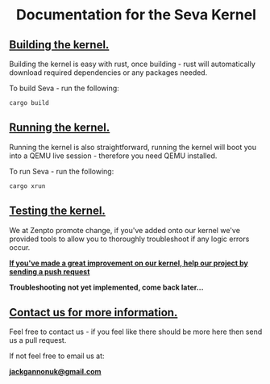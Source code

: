 # <p align="center">Documentation for the Seva Kernel</p>

## **<ins>Building the kernel.</ins>**

Building the kernel is easy with rust, once building - rust will automatically download required dependencies or any packages needed.

To build Seva - run the following:

```
cargo build
```

## **<ins>Running the kernel.</ins>**

Running the kernel is also straightforward, running the kernel will boot you into a QEMU live session - therefore you need QEMU installed.

To run Seva - run the following:

```
cargo xrun
```

## **<ins>Testing the kernel.</ins>**

We at Zenpto promote change, if you've added onto our kernel we've provided tools to allow you to thoroughly troubleshoot if any logic errors occur.

**<ins>If you've made a great improvement on our kernel, help our project by sending a push request</ins>**

**Troubleshooting not yet implemented, come back later...**

## **<ins>Contact us for more information.</ins>**

Feel free to contact us - if you feel like there should be more here then send us a pull request.

If not feel free to email us at:

**<ins>jackgannonuk@gmail.com</ins>**

